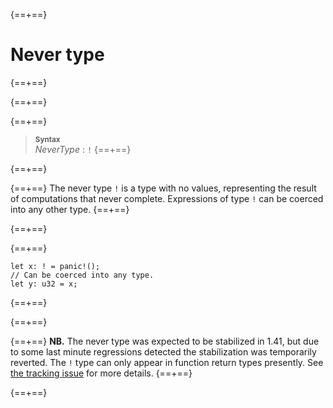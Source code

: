 {==+==}
# Never type
{==+==}

{==+==}


{==+==}
> **<sup>Syntax</sup>**\
> _NeverType_ : `!`
{==+==}

{==+==}


{==+==}
The never type `!` is a type with no values, representing the result of
computations that never complete. Expressions of type `!` can be coerced into
any other type.
{==+==}

{==+==}


{==+==}
<!-- ignore: unstable -->
```rust,ignore
let x: ! = panic!();
// Can be coerced into any type.
let y: u32 = x;
```
{==+==}

{==+==}


{==+==}
**NB.** The never type was expected to be stabilized in 1.41, but due
to some last minute regressions detected the stabilization was
temporarily reverted. The `!` type can only appear in function return
types presently. See [the tracking
issue](https://github.com/rust-lang/rust/issues/35121) for more
details.
{==+==}

{==+==}